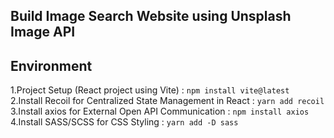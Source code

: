 ## Build Image Search Website using Unsplash Image API

## Environment

1.Project Setup (React project using Vite) : `npm install vite@latest` <br/>
2.Install Recoil for Centralized State Management in React : `yarn add recoil` <br/> 3.Install axios for External Open API Communication : `npm install axios` <br/>
4.Install SASS/SCSS for CSS Styling : `yarn add -D sass` <br/>
